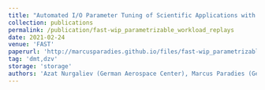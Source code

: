 ```yaml
---
title: "Automated I/O Parameter Tuning of Scientific Applications with Parametrizable Workload Replays"
collection: publications
permalink: /publication/fast-wip_parametrizable_workload_replays
date: 2021-02-24
venue: 'FAST'
paperurl: 'http://marcusparadies.github.io/files/fast-wip_parametrizable_workload_replays.pdf'
tag: 'dmt,dzv'
storage: 'storage'
authors: 'Azat Nurgaliev (German Aerospace Center), Marcus Paradies (German Aerospace Center)'
---
```

